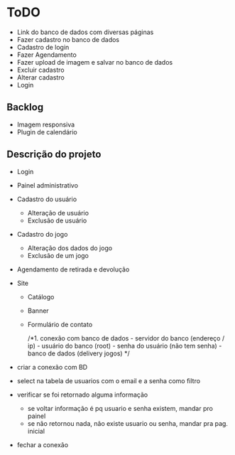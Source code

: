 # ToDO

- Link do banco de dados com diversas páginas
- Fazer cadastro no banco de dados
- Cadastro de login
- Fazer Agendamento
- Fazer upload de imagem e salvar no banco de dados
- Excluir cadastro
- Alterar cadastro
- Login

## Backlog

- Imagem responsiva
- Plugin de calendário

## Descrição do projeto

- Login
- Painel administrativo
- Cadastro do usuário
  - Alteração de usuário
  - Exclusão de usuário
- Cadastro do jogo
  - Alteração dos dados do jogo
  - Exclusão de um jogo
- Agendamento de retirada e devolução
- Site
  - Catálogo
  - Banner
  - Formulário de contato

    /*1. conexão com banco de dados
                - servidor do banco (endereço / ip)
                - usuário do banco (root)
                - senha do usuário (não tem senha)
                - banco de dados (delivery jogos)
            */

- criar a conexão com BD
- select na tabela de usuarios com o email e a senha como filtro
- verificar se foi retornado alguma informação
  - se voltar informação é pq usuario e senha existem, mandar pro painel
  - se não retornou nada, não existe usuario ou senha, mandar pra pag. inicial

- fechar a conexão
